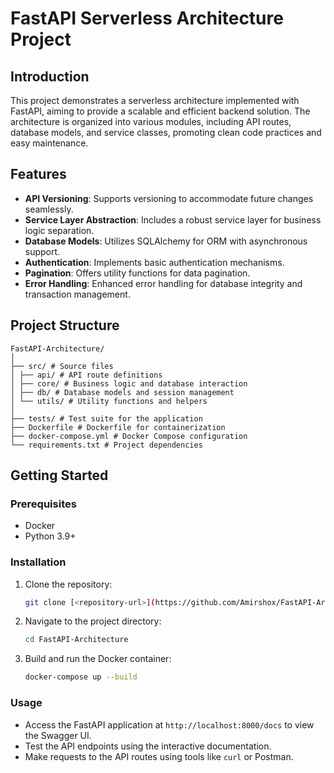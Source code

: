 # FastAPI Serverless Architecture Project

## Introduction

This project demonstrates a serverless architecture implemented with FastAPI, aiming to provide a scalable and efficient
backend solution. The architecture is organized into various modules, including API routes, database models, and service
classes, promoting clean code practices and easy maintenance.

## Features

- **API Versioning**: Supports versioning to accommodate future changes seamlessly.
- **Service Layer Abstraction**: Includes a robust service layer for business logic separation.
- **Database Models**: Utilizes SQLAlchemy for ORM with asynchronous support.
- **Authentication**: Implements basic authentication mechanisms.
- **Pagination**: Offers utility functions for data pagination.
- **Error Handling**: Enhanced error handling for database integrity and transaction management.

## Project Structure
```
FastAPI-Architecture/
│
├── src/ # Source files
│ ├── api/ # API route definitions
│ ├── core/ # Business logic and database interaction
│ ├── db/ # Database models and session management
│ └── utils/ # Utility functions and helpers
│
├── tests/ # Test suite for the application
├── Dockerfile # Dockerfile for containerization
├── docker-compose.yml # Docker Compose configuration
└── requirements.txt # Project dependencies
```

## Getting Started

### Prerequisites

- Docker
- Python 3.9+

### Installation

1. Clone the repository:
   ```bash
   git clone [<repository-url>](https://github.com/Amirshox/FastAPI-Architecture.git)

2. Navigate to the project directory:
   ```bash
   cd FastAPI-Architecture

3. Build and run the Docker container:
    ```bash
    docker-compose up --build

### Usage

- Access the FastAPI application at `http://localhost:8000/docs` to view the Swagger UI.
- Test the API endpoints using the interactive documentation.
- Make requests to the API routes using tools like `curl` or Postman.
